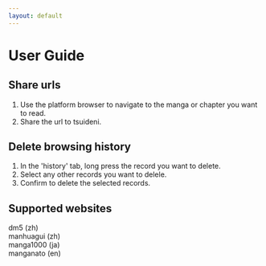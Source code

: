 ```yaml
---
layout: default
---
```


# User Guide

## Share urls

1. Use the platform browser to navigate to the manga or chapter you want to read.
2. Share the url to tsuideni.

## Delete browsing history
1. In the 'history' tab, long press the record you want to delete.
2. Select any other records you want to delele.
3. Confirm to delete the selected records.

## Supported websites
dm5 (zh)<br />
manhuagui (zh)<br />
manga1000 (ja)<br />
manganato (en)